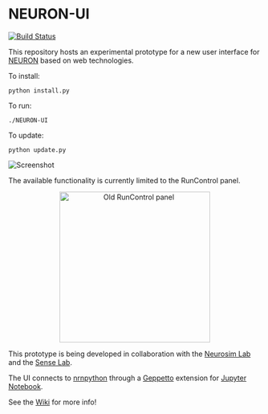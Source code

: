 # NEURON-UI

[![Build Status](https://travis-ci.org/MetaCell/NEURON-UI.svg?branch=master)](https://travis-ci.org/MetaCell/NEURON-UI)


This repository hosts an experimental prototype for a new user interface for [NEURON](http://www.neuron.yale.edu/neuron/) based on web technologies. 


To install:
```
python install.py
```
To run:
```
./NEURON-UI
```
To update:
```
python update.py
```

![Screenshot](https://dl.dropboxusercontent.com/u/7538688/Don%27t%20delete%2C%20used%20in%20wikis%20etc/release034.png)

The available functionality is currently limited to the RunControl panel.

<p align="center">
  <img src="https://dl.dropboxusercontent.com/u/7538688/Don%27t%20delete%2C%20used%20in%20wikis%20etc/Screen_Shot_2016-06-15_at_18.06.16.png" alt="Old RunControl panel" height="300"/>
</p>

This prototype is being developed in collaboration with the [Neurosim Lab](http://neurosimlab.org/) and the [Sense Lab](https://senselab.med.yale.edu/).

The UI connects to [nrnpython](http://www.neuron.yale.edu/neuron/static/docs/help/neuron/neuron/classes/python.html) through a [Geppetto](http://git.geppetto.org) extension for [Jupyter Notebook](http://jupyter.org/).

See the [Wiki](https://github.com/MetaCell/NEURON-UI/wiki) for more info!
